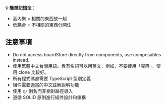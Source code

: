 **💡 簡單記憶法：**
- 高內聚 = 相關的東西放一起
- 低耦合 = 不相關的東西分開住

## 注意事項
- Do not access boardStore directly from components, use composables instead.
- 使用繁體中文台灣用語。專有名詞可以用英文，例如，不要使用「克隆」，使用 clone 比較好。
- 所有程式碼都需要 TypeScript 型別定義
- 組件需要適當的中文註解說明功能
- 使用 `@/` 別名而非相對路徑導入
- 遵循 SOLID 原則進行組件設計和重構

